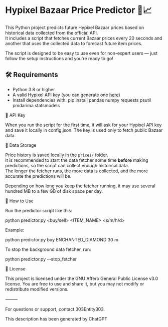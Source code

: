 # Hypixel Bazaar Price Predictor 🧮📈

This Python project predicts future Hypixel Bazaar prices based on historical data collected from the official API.  
It includes a script that fetches current Bazaar prices every 20 seconds and another that uses the collected data to forecast future item prices.

The script is designed to be easy to use even for non-expert users — just follow the setup instructions and you're ready to go!

## 🛠 Requirements

- Python 3.8 or higher  
- A valid Hypixel API key (you can generate one [here](developer.hypixel.net))  
- Install dependencies with:
  pip install pandas numpy requests psutil pmdarima statsmodels

🔐 API Key

When you run the script for the first time, it will ask for your Hypixel API key and save it locally in config.json.
The key is used only to fetch public Bazaar data.

 📁 Data Storage

Price history is saved locally in the `prices/` folder.  
It is recommended to start the data fetcher some time **before** making predictions, so the script can collect enough historical data.  
The longer the fetcher runs, the more data is collected, and the more accurate the predictions will be.

Depending on how long you keep the fetcher running, it may use several hundred MB to a few GB of disk space per day.

🚀 How to Use

Run the predictor script like this:

python predictor.py <buy/sell> <ITEM_NAME> <NUMBER> <time> <s/m/h/d> 

Example:

python predictor.py buy ENCHANTED_DIAMOND 30 m 

To stop the background data fetcher, run:

python predictor.py --stop_fetcher

📌 License

This project is licensed under the GNU Affero General Public License v3.0 license.
You are free to use and share it, but you may not modify or redistribute modified versions.

⸻

For questions or support, contact 303Entity303.

This description has been generated by ChatGPT
